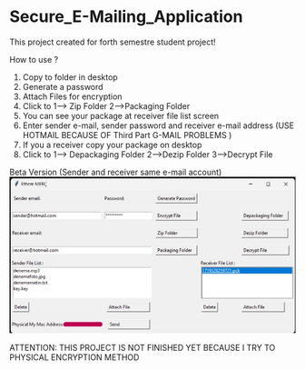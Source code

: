 # Secure_E-Mailing_Application
This project created for forth semestre student project!

How to use ?
1. Copy to folder in desktop
2. Generate a password
3. Attach Files for encryption
4. Click to 1--> Zip Folder 2-->Packaging Folder
5. You can see your package at receiver file list screen
6. Enter sender e-mail, sender password and receiver e-mail address (USE HOTMAIL BECAUSE OF Third Part G-MAIL PROBLEMS )
7. If you a receiver copy your package on desktop
8. Click to 1--> Depackaging Folder 2-->Dezip Folder 3-->Decrypt File

Beta Version (Sender and receiver same e-mail account)
![ Alt text](screen.jpg)  [](screen.jpg)
<br />
</a>

ATTENTION: THIS PROJECT IS NOT FINISHED YET BECAUSE I TRY TO PHYSICAL ENCRYPTION METHOD

